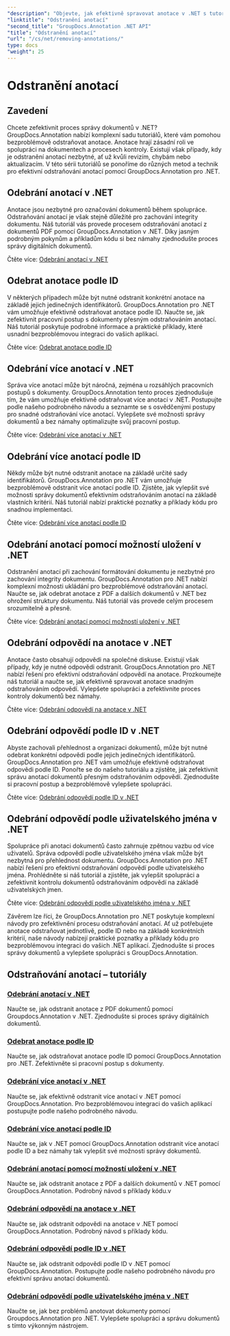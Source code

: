 ```yaml
---
"description": "Objevte, jak efektivně spravovat anotace v .NET s tutoriály GroupDocs.Annotation. Zefektivněte svůj pracovní postup s dokumenty a bezproblémově vylepšete spolupráci."
"linktitle": "Odstranění anotací"
"second_title": "GroupDocs.Annotation .NET API"
"title": "Odstranění anotací"
"url": "/cs/net/removing-annotations/"
type: docs
"weight": 25
---
```


# Odstranění anotací

## Zavedení

Chcete zefektivnit proces správy dokumentů v .NET? GroupDocs.Annotation nabízí komplexní sadu tutoriálů, které vám pomohou bezproblémově odstraňovat anotace. Anotace hrají zásadní roli ve spolupráci na dokumentech a procesech kontroly. Existují však případy, kdy je odstranění anotací nezbytné, ať už kvůli revizím, chybám nebo aktualizacím. V této sérii tutoriálů se ponoříme do různých metod a technik pro efektivní odstraňování anotací pomocí GroupDocs.Annotation pro .NET.

## Odebrání anotací v .NET
Anotace jsou nezbytné pro označování dokumentů během spolupráce. Odstraňování anotací je však stejně důležité pro zachování integrity dokumentu. Náš tutoriál vás provede procesem odstraňování anotací z dokumentů PDF pomocí GroupDocs.Annotation v .NET. Díky jasným podrobným pokynům a příkladům kódu si bez námahy zjednodušte proces správy digitálních dokumentů.

Čtěte více: [Odebrání anotací v .NET](./remove-annotations/)

## Odebrat anotace podle ID
V některých případech může být nutné odstranit konkrétní anotace na základě jejich jedinečných identifikátorů. GroupDocs.Annotation pro .NET vám umožňuje efektivně odstraňovat anotace podle ID. Naučte se, jak zefektivnit pracovní postup s dokumenty přesným odstraňováním anotací. Náš tutoriál poskytuje podrobné informace a praktické příklady, které usnadní bezproblémovou integraci do vašich aplikací.

Čtěte více: [Odebrat anotace podle ID](./remove-annotations-by-id/)

## Odebrání více anotací v .NET
Správa více anotací může být náročná, zejména u rozsáhlých pracovních postupů s dokumenty. GroupDocs.Annotation tento proces zjednodušuje tím, že vám umožňuje efektivně odstraňovat více anotací v .NET. Postupujte podle našeho podrobného návodu a seznamte se s osvědčenými postupy pro snadné odstraňování více anotací. Vylepšete své možnosti správy dokumentů a bez námahy optimalizujte svůj pracovní postup.

Čtěte více: [Odebrání více anotací v .NET](./remove-multiple-annotations/)

## Odebrání více anotací podle ID
Někdy může být nutné odstranit anotace na základě určité sady identifikátorů. GroupDocs.Annotation pro .NET vám umožňuje bezproblémově odstranit více anotací podle ID. Zjistěte, jak vylepšit své možnosti správy dokumentů efektivním odstraňováním anotací na základě vlastních kritérií. Náš tutoriál nabízí praktické poznatky a příklady kódu pro snadnou implementaci.

Čtěte více: [Odebrání více anotací podle ID](./remove-multiple-annotations-by-ids/)

## Odebrání anotací pomocí možností uložení v .NET
Odstranění anotací při zachování formátování dokumentu je nezbytné pro zachování integrity dokumentu. GroupDocs.Annotation pro .NET nabízí komplexní možnosti ukládání pro bezproblémové odstraňování anotací. Naučte se, jak odebrat anotace z PDF a dalších dokumentů v .NET bez ohrožení struktury dokumentu. Náš tutoriál vás provede celým procesem srozumitelně a přesně.

Čtěte více: [Odebrání anotací pomocí možností uložení v .NET](./remove-annotations-using-save-options/)

## Odebrání odpovědí na anotace v .NET
Anotace často obsahují odpovědi na společné diskuse. Existují však případy, kdy je nutné odpovědi odstranit. GroupDocs.Annotation pro .NET nabízí řešení pro efektivní odstraňování odpovědí na anotace. Prozkoumejte náš tutoriál a naučte se, jak efektivně spravovat anotace snadným odstraňováním odpovědí. Vylepšete spolupráci a zefektivnite proces kontroly dokumentů bez námahy.

Čtěte více: [Odebrání odpovědí na anotace v .NET](./remove-replies-to-annotations/)

## Odebrání odpovědí podle ID v .NET
Abyste zachovali přehlednost a organizaci dokumentů, může být nutné odebrat konkrétní odpovědi podle jejich jedinečných identifikátorů. GroupDocs.Annotation pro .NET vám umožňuje efektivně odstraňovat odpovědi podle ID. Ponořte se do našeho tutoriálu a zjistěte, jak zefektivnit správu anotací dokumentů přesným odstraňováním odpovědí. Zjednodušte si pracovní postup a bezproblémově vylepšete spolupráci.

Čtěte více: [Odebrání odpovědí podle ID v .NET](./remove-replies-by-id/)

## Odebrání odpovědí podle uživatelského jména v .NET
Spolupráce při anotaci dokumentů často zahrnuje zpětnou vazbu od více uživatelů. Správa odpovědí podle uživatelského jména však může být nezbytná pro přehlednost dokumentu. GroupDocs.Annotation pro .NET nabízí řešení pro efektivní odstraňování odpovědí podle uživatelského jména. Prohlédněte si náš tutoriál a zjistěte, jak vylepšit spolupráci a zefektivnit kontrolu dokumentů odstraňováním odpovědí na základě uživatelských jmen.

Čtěte více: [Odebrání odpovědí podle uživatelského jména v .NET](./remove-replies-by-username/)

Závěrem lze říci, že GroupDocs.Annotation pro .NET poskytuje komplexní návody pro zefektivnění procesu odstraňování anotací. Ať už potřebujete anotace odstraňovat jednotlivě, podle ID nebo na základě konkrétních kritérií, naše návody nabízejí praktické poznatky a příklady kódu pro bezproblémovou integraci do vašich .NET aplikací. Zjednodušte si proces správy dokumentů a vylepšete spolupráci s GroupDocs.Annotation.
## Odstraňování anotací – tutoriály
### [Odebrání anotací v .NET](./remove-annotations/)
Naučte se, jak odstranit anotace z PDF dokumentů pomocí Groupdocs.Annotation v .NET. Zjednodušte si proces správy digitálních dokumentů.
### [Odebrat anotace podle ID](./remove-annotations-by-id/)
Naučte se, jak odstraňovat anotace podle ID pomocí GroupDocs.Annotation pro .NET. Zefektivněte si pracovní postup s dokumenty.
### [Odebrání více anotací v .NET](./remove-multiple-annotations/)
Naučte se, jak efektivně odstranit více anotací v .NET pomocí GroupDocs.Annotation. Pro bezproblémovou integraci do vašich aplikací postupujte podle našeho podrobného návodu.
### [Odebrání více anotací podle ID](./remove-multiple-annotations-by-ids/)
Naučte se, jak v .NET pomocí GroupDocs.Annotation odstranit více anotací podle ID a bez námahy tak vylepšit své možnosti správy dokumentů.
### [Odebrání anotací pomocí možností uložení v .NET](./remove-annotations-using-save-options/)
Naučte se, jak odstranit anotace z PDF a dalších dokumentů v .NET pomocí GroupDocs.Annotation. Podrobný návod s příklady kódu.v
### [Odebrání odpovědí na anotace v .NET](./remove-replies-to-annotations/)
Naučte se, jak odstranit odpovědi na anotace v .NET pomocí GroupDocs.Annotation. Podrobný návod s příklady kódu.
### [Odebrání odpovědí podle ID v .NET](./remove-replies-by-id/)
Naučte se, jak odstranit odpovědi podle ID v .NET pomocí GroupDocs.Annotation. Postupujte podle našeho podrobného návodu pro efektivní správu anotací dokumentů.
### [Odebrání odpovědí podle uživatelského jména v .NET](./remove-replies-by-username/)
Naučte se, jak bez problémů anotovat dokumenty pomocí Groupdocs.Annotation pro .NET. Vylepšete spolupráci a správu dokumentů s tímto výkonným nástrojem.